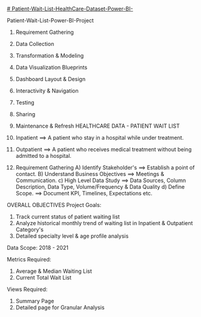 [# Patient-Wait-List-HealthCare-Dataset-Power-BI-](https://www.loom.com/share/57c814fb0e824bd2924c7ae3be140dfc)


Patient-Wait-List-Power-BI-Project
1. Requirement Gathering
2. Data Collection
3. Transformation & Modeling
4. Data Visualization Blueprints
5. Dashboard Layout & Design
6. Interactivity & Navigation
7. Testing
8. Sharing
9. Maintenance & Refresh
HEALTHCARE DATA - PATIENT WAIT LIST
1. Inpatient ==>   A patient who stay in a hospital while under treatment.
2. Outpatient ==> A patient who receives medical treatment without being admitted to a hospital.

1. Requirement Gathering
A) Identify Stakeholder's 
==> Establish a point of contact.
B) Understand Business Objectives
 ==> Meetings & Communication.
c) High Level Data Study 
==> Data Sources, Column Description, Data Type, Volume/Frequency & Data Quality 
d) Define Scope.
==> Document KPI, Timelines, Expectations etc.

OVERALL OBJECTIVES
Project Goals:
1. Track current status of patient waiting list
2. Analyze historical monthly trend of waiting list in Inpatient & Outpatient Category's
3. Detailed specialty level & age profile analysis

Data Scope:
2018 - 2021

Metrics Required:
1. Average & Median Waiting List
2. Current Total Wait List

Views Required:
1. Summary Page
2. Detailed page for Granular Analysis
